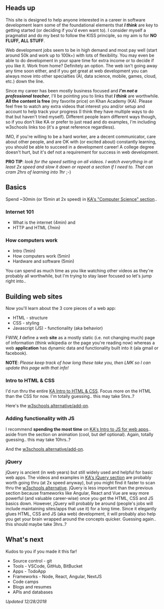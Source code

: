 ## Heads up

This site is designed to help anyone interested in a career in software development learn some of the foundational elements that **_I think_** are key to getting started (or deciding if you'd even want to). I consider myself a pragmatist and do my best to follow the KISS principle, so my aim is for **NO FLUFF, ALL STUFF**.

Web development jobs seem to be in high demand and most pay well (start around 50k and work up to 100k+) with lots of flexibility. You may even be able to do development in your spare time for extra income or to decide if you like it. Work from home? Definitely an option. The web isn't going away any time soon either, and if you get great at web development you can always move into other specialties (AI, data science, mobile, games, cloud, etc.) down the line.

Since my career has been mostly business focused and **_I'm not a professional teacher_**, I'll be pointing you to links that **_I think_** are worthwhile. **All the content is free** (my favorite price) on Khan Academy (KA). Please feel free to watch any extra videos that interest you and/or setup and account to help track your progress (I think they have multiple ways to do that but haven't tried myself). Different people learn different ways though, so if you don't like KA or prefer to just read and do examples, I'm including w3schools links too (it's a great reference regardless).

IMO, if you're willing to be a hard worker, are a decent communicator, care about other people, and are OK with (or excited about) constantly learning, you should be able to succeed in a development career! A college degree doesn't hurt, but it's def not a requirement for success in web development.

**PRO TIP**: _look for the speed setting on all videos. I watch everything in at least 2x speed and slow it down or repeat a section if I need to. That can cram 2hrs of learning into 1hr_ ;-)

## Basics

Spend ~30min (or 15min at 2x speed) in [KA's "Computer Science" section](https://www.khanacademy.org/computing/computer-science)..

### Internet 101

* What is the internet (4min) and
* HTTP and HTML (7min)

### How computers work

* Intro (1min)
* How computers work (5min)
* Hardware and software (5min)

You can spend as much time as you like watching other videos as they're probably all worthwhile, but I'm trying to stay laser focused so let's jump right into..

## Building web sites

Now you'll learn about the 3 core pieces of a web app:

* HTML - structure
* CSS - styling
* Javascript (JS) - functionality (aka behavior)

FWIW, **_I_** define a web **site** as a mostly static (i.e. not changing much) page of information (think wikipedia or the page you're reading now) whereas a web **application** has dynamic data and functionality built into it (ala gmail or facebook).

**NOTE**: _Please keep track of how long these take you, then LMK so I can update this page with that info!_

### Intro to HTML & CSS

I'd run thru the entire [KA Intro to HTML & CSS](https://www.khanacademy.org/computing/computer-programming/html-css). Focus more on the HTML than the CSS for now. I'm totally guessing.. this may take 5hrs..?

Here's the [w3schools alternative/add-on](https://www.w3schools.com/html/default.asp).

### Adding functionality with JS

I recommend **spending the most time** on [KA's Intro to JS for web apps](https://www.khanacademy.org/computing/computer-programming/html-css-js).. aside from the section on animation (cool, but def optional). Again, totally guessing.. this may take 10hrs..?

And the [w3schools alternative/add-on](https://www.w3schools.com/js/default.asp).

### jQuery

jQuery is ancient (in web years) but still widely used and helpful for basic web apps. The videos and examples in [KA's jQuery section](https://www.khanacademy.org/computing/computer-programming/html-js-jquery) are probably worth going thru (at 2x speed anyway), but you might find it faster to scan thru the [w3schools alternative](https://www.w3schools.com/jquery/default.asp). jQuery is less important than the previous section because frameworks like Angular, React and Vue are way more powerful (and valuable career-wise) once you get the HTML, CSS and JS basics down. However, jQuery will probably be around (people's jobs will include maintaining sites/apps that use it) for a long time. Since it elegantly glues HTML, CSS and JS (aka web) development, it will probably also help you get your brain wrapped around the concepts quicker. Guessing again.. this should maybe take 3hrs..?

## What's next

Kudos to you if you made it this far! 

* Source control - git
* Tools - VSCode, GitHub, BitBucket
* Apps - TodoApp
* Frameworks - Node, React, Angular, NextJS
* Code camps
* Blogs and resumes
* APIs and databases

_Updated 12/28/2018_
